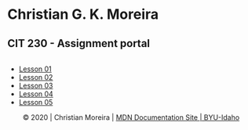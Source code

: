 <!DOCTYPE html>
<html>
  <head>
    <meta charset="UTF-8">
    <meta name="viewport" content="width=device-width, initial-scale=1">
    <meta name="description" content="This website was built to meet the requirements of CIT 230 - W1 assignment">
    <meta name="author" content="Christian G. K. Moreira">
    <title>CIT 230 - W1 assignment</title>
    <link rel="stylesheet" href="/style.css"> 
    
  </head>
  <body>
    <div id="top">
      <h1>Christian G. K. Moreira</h1>
    </div>
    <h2>CIT 230 - Assignment portal</h2>
    <img href="#">
    <ul>
      <li><a href="#">Lesson 01</a></li>
      <li><a href="#">Lesson 02</a></li>
      <li><a href="#">Lesson 03</a></li>
      <li><a href="#">Lesson 04</a></li>
      <li><a href="#">Lesson 05</a></li>
    </ul>   
  </body>
  <footer align="center">
    <script type="text/javascript">
        onload = function(){
            document.getElementById("lastModified").innerHTML = "Last Updated " + document.lastModified;
        }
    </script>
        <p>&copy; 2020 | Christian Moreira | 
            <a href="">MDN Documentation Site | BYU-Idaho</a>
        </p>
        <span id="lastModified"></span>
  </footer>
</html>
